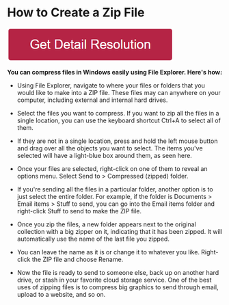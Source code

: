 # How to Create a Zip File

[![how to create a zip file](redd.png)](https://github.com/tech-webie/how.to.create.a.zip.file)


**You can compress files in Windows easily using File Explorer. Here's how:**

* Using File Explorer, navigate to where your files or folders that you would like to make into a ZIP file. These files may can anywhere on your computer, including external and internal hard drives.


* Select the files you want to compress. If you want to zip all the files in a single location, you can use the keyboard shortcut Ctrl+A to select all of them. 

* If they are not in a single location, press and hold the left mouse button and drag over all the objects you want to select. The items you've selected will have a light-blue box around them, as seen here.


* Once your files are selected, right-click on one of them to reveal an options menu. Select Send to > Compressed (zipped) folder.

* If you're sending all the files in a particular folder, another option is to just select the entire folder. For example, if the folder is Documents > Email items > Stuff to send, you can go into the Email items folder and right-click Stuff to send to make the ZIP file.


* Once you zip the files, a new folder appears next to the original collection with a big zipper on it, indicating that it has been zipped. It will automatically use the name of the last file you zipped.

* You can leave the name as it is or change it to whatever you like. Right-click the ZIP file and choose Rename.

* Now the file is ready to send to someone else, back up on another hard drive, or stash in your favorite cloud storage service. One of the best uses of zipping files is to compress big graphics to send through email, upload to a website, and so on.
